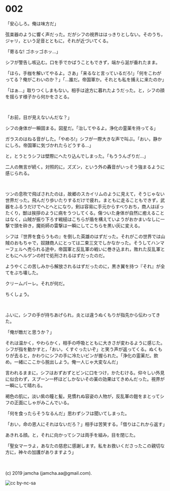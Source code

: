 

# 002

「安心しろ。俺は味方だ」

弦楽器のように響く声だった。だがシフの視界ははっきりとしない。そのうち，ジャリ，という足音とともに，それが近づいてくる。

「寄るな! ゴホッゴホッ…」

シフが警告し咳込む。口を手でかばうこともできず，端から涎が垂れたまま。

「ほら，手枷を解いてやるよ。さあ」「来るなと言っているだろ!」「何をこわがってる？俺がこわいのか？」「…誰だ。帝国軍か。それとも私を捕えに来たのか」

「はぁ…」取りつくしまもない。相手は途方に暮れたようだった。と，シフの顔を揺らす様子から何かをさとる。

<br>

「お前，目が見えないんだな？」

シフの身体が一瞬固まる。図星だ。「治してやるよ。浄化の霊薬を持ってる」

ガラスのはねる音がした。「やめろ!」シフが一際大きな声で叫ぶ。「おい，静かにしろ。帝国軍に気づかれたらどうする…」

と，とうとうシフは壁際にへたり込んでしまった。「もううんざりだ…」

二人の無言が続く。対照的に，ズズン，という外の轟音がいっそう強まるように感じられる。

<br>

ツンの息吹で飛ばされたのは，故郷のスカイリムのように見えて，そうじゃない世界だった。飛んだり歩いたりするだけで疲れ，まともに走ることもできず，武器をふるうだけでへとへとになり，剣は容易に手元からすべりおち，商人はぼったくり，獣は挨拶のように病をうつしてくる。傷ついた身体が自然に癒えることはなく，山賊が振り下ろす戦槌はこちらが盾を構えていようがおかまいなしに一撃で頭を砕き，魔術師の雷撃は一瞬にしてこちらを黒い灰に変える。

シフは『世界を食らうもの』を倒した英雄のはずだった。それがこの世界では山賊のおもちゃで，奴隷商人にとっては二束三文でしかなかった。そうしてハンマーフェルへ売られる途中，帝国軍と反乱軍の戦いに巻き込まれ，敗れた反乱軍とともにヘルゲンの村で処刑されるはずだったのだ。

ようやくこの苦しみから解放されるはずだったのに，黒き翼を持つ『それ』が全てをぶち壊した。

クリームパーレ。それが何だ。

ちくしょう。

<br>

ふいに，シフの手が持ちあげられ，炎とは違うぬくもりが指先から伝わってきた。

「俺が敵だと思うか？」

それは温かく，やわらかく，相手の呼吸とともに大きさが変わるように感じた。シフが指を動かすと，「おい，くすぐったいぞ」と笑う声が返ってくる。ぬくもりが去ると，かわりにシフの手に冷たいビンが握られた。「浄化の霊薬だ。飲め。一緒にここから脱出しよう。俺一人じゃ大変なんだ」

言われるままに，シフはおずおずとビンに口をつけ，かたむける。仰々しい外見に似合わず，スプーン一杯ほどしかないその薬の効果はてきめんだった。視界が一瞬にして晴れる。

褐色の肌に，淡い紫の瞳と髪。見慣れぬ容姿の人物が，反乱軍の鎧をまとってシフの正面にしゃがみこんでいる。

「何を食ったらそうなるんだ」思わずシフは聞いてしまった。

「おい，命の恩人にそれはないだろ？」相手は苦笑する。「借りはこれから返す」

あきれる顔。と，それに向かってシフは両手を組み，目を閉じた。

「聖女マーラよ，あなたの慈悲に感謝します。私をお救いくださったこの親切な方に，神々の加護がありますよう」

<br>
<br>
(c) 2019 jamcha (jamcha.aa@gmail.com).

![cc by-nc-sa](https://i.creativecommons.org/l/by-nc-sa/4.0/88x31.png)

